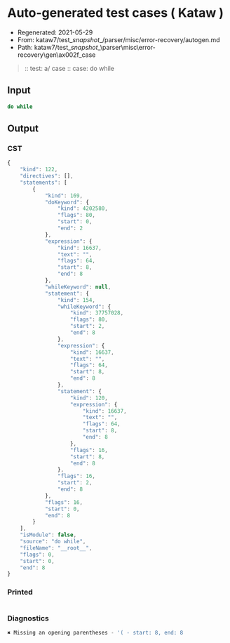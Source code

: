 # Auto-generated test cases ( Kataw )
- Regenerated: 2021-05-29
- From: kataw7/test\__snapshot__/parser/misc/error-recovery/autogen.md
- Path: kataw7/test\__snapshot__\parser\misc\error-recovery\gen\ax002f_case
> :: test: a/ case
> :: case: do while
## Input

`````js
do while
`````
## Output

### CST

```javascript
{
    "kind": 122,
    "directives": [],
    "statements": [
        {
            "kind": 169,
            "doKeyword": {
                "kind": 4202580,
                "flags": 80,
                "start": 0,
                "end": 2
            },
            "expression": {
                "kind": 16637,
                "text": "",
                "flags": 64,
                "start": 8,
                "end": 8
            },
            "whileKeyword": null,
            "statement": {
                "kind": 154,
                "whileKeyword": {
                    "kind": 37757028,
                    "flags": 80,
                    "start": 2,
                    "end": 8
                },
                "expression": {
                    "kind": 16637,
                    "text": "",
                    "flags": 64,
                    "start": 8,
                    "end": 8
                },
                "statement": {
                    "kind": 120,
                    "expression": {
                        "kind": 16637,
                        "text": "",
                        "flags": 64,
                        "start": 8,
                        "end": 8
                    },
                    "flags": 16,
                    "start": 8,
                    "end": 8
                },
                "flags": 16,
                "start": 2,
                "end": 8
            },
            "flags": 16,
            "start": 0,
            "end": 8
        }
    ],
    "isModule": false,
    "source": "do while",
    "fileName": "__root__",
    "flags": 0,
    "start": 0,
    "end": 8
}
```

### Printed

```javascript

```

### Diagnostics

```javascript
✖ Missing an opening parentheses - '( - start: 8, end: 8

```

